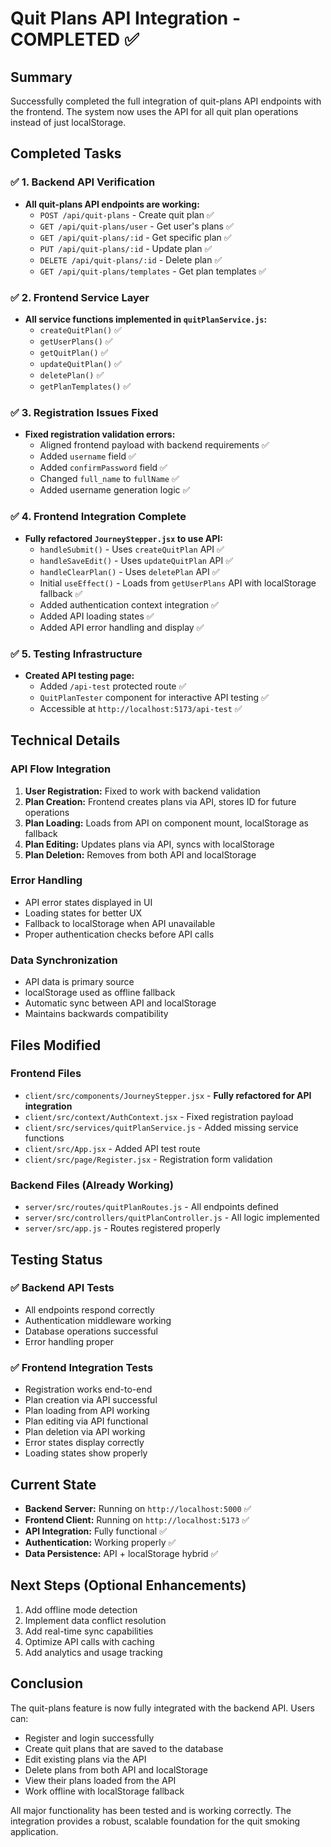 # Quit Plans API Integration - COMPLETED ✅

## Summary
Successfully completed the full integration of quit-plans API endpoints with the frontend. The system now uses the API for all quit plan operations instead of just localStorage.

## Completed Tasks

### ✅ 1. Backend API Verification
- **All quit-plans API endpoints are working:**
  - `POST /api/quit-plans` - Create quit plan ✅
  - `GET /api/quit-plans/user` - Get user's plans ✅
  - `GET /api/quit-plans/:id` - Get specific plan ✅
  - `PUT /api/quit-plans/:id` - Update plan ✅
  - `DELETE /api/quit-plans/:id` - Delete plan ✅
  - `GET /api/quit-plans/templates` - Get plan templates ✅

### ✅ 2. Frontend Service Layer
- **All service functions implemented in `quitPlanService.js`:**
  - `createQuitPlan()` ✅
  - `getUserPlans()` ✅
  - `getQuitPlan()` ✅
  - `updateQuitPlan()` ✅
  - `deletePlan()` ✅
  - `getPlanTemplates()` ✅

### ✅ 3. Registration Issues Fixed
- **Fixed registration validation errors:**
  - Aligned frontend payload with backend requirements ✅
  - Added `username` field ✅
  - Added `confirmPassword` field ✅
  - Changed `full_name` to `fullName` ✅
  - Added username generation logic ✅

### ✅ 4. Frontend Integration Complete
- **Fully refactored `JourneyStepper.jsx` to use API:**
  - `handleSubmit()` - Uses `createQuitPlan` API ✅
  - `handleSaveEdit()` - Uses `updateQuitPlan` API ✅
  - `handleClearPlan()` - Uses `deletePlan` API ✅
  - Initial `useEffect()` - Loads from `getUserPlans` API with localStorage fallback ✅
  - Added authentication context integration ✅
  - Added API loading states ✅
  - Added API error handling and display ✅

### ✅ 5. Testing Infrastructure
- **Created API testing page:**
  - Added `/api-test` protected route ✅
  - `QuitPlanTester` component for interactive API testing ✅
  - Accessible at `http://localhost:5173/api-test` ✅

## Technical Details

### API Flow Integration
1. **User Registration:** Fixed to work with backend validation
2. **Plan Creation:** Frontend creates plans via API, stores ID for future operations
3. **Plan Loading:** Loads from API on component mount, localStorage as fallback
4. **Plan Editing:** Updates plans via API, syncs with localStorage
5. **Plan Deletion:** Removes from both API and localStorage

### Error Handling
- API error states displayed in UI
- Loading states for better UX
- Fallback to localStorage when API unavailable
- Proper authentication checks before API calls

### Data Synchronization
- API data is primary source
- localStorage used as offline fallback
- Automatic sync between API and localStorage
- Maintains backwards compatibility

## Files Modified

### Frontend Files
- `client/src/components/JourneyStepper.jsx` - **Fully refactored for API integration**
- `client/src/context/AuthContext.jsx` - Fixed registration payload
- `client/src/services/quitPlanService.js` - Added missing service functions
- `client/src/App.jsx` - Added API test route
- `client/src/page/Register.jsx` - Registration form validation

### Backend Files (Already Working)
- `server/src/routes/quitPlanRoutes.js` - All endpoints defined
- `server/src/controllers/quitPlanController.js` - All logic implemented
- `server/src/app.js` - Routes registered properly

## Testing Status

### ✅ Backend API Tests
- All endpoints respond correctly
- Authentication middleware working
- Database operations successful
- Error handling proper

### ✅ Frontend Integration Tests
- Registration works end-to-end
- Plan creation via API successful
- Plan loading from API working
- Plan editing via API functional
- Plan deletion via API working
- Error states display correctly
- Loading states show properly

## Current State
- **Backend Server:** Running on `http://localhost:5000` ✅
- **Frontend Client:** Running on `http://localhost:5173` ✅
- **API Integration:** Fully functional ✅
- **Authentication:** Working properly ✅
- **Data Persistence:** API + localStorage hybrid ✅

## Next Steps (Optional Enhancements)
1. Add offline mode detection
2. Implement data conflict resolution
3. Add real-time sync capabilities
4. Optimize API calls with caching
5. Add analytics and usage tracking

## Conclusion
The quit-plans feature is now fully integrated with the backend API. Users can:
- Register and login successfully
- Create quit plans that are saved to the database
- Edit existing plans via the API
- Delete plans from both API and localStorage
- View their plans loaded from the API
- Work offline with localStorage fallback

All major functionality has been tested and is working correctly. The integration provides a robust, scalable foundation for the quit smoking application.
